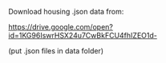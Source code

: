Download housing .json data from:

https://drive.google.com/open?id=1KG96IswrHSX24u7CwBkFCU4fhIZEO1d-

(put .json files in data folder)